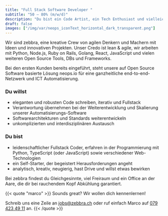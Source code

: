 ```yaml
---
title: "Full Stack Software Developer "
subtitle: "50 – 80% (m/w/d)"
description: "Du bist ein Code Artist, ein Tech Enthusiast und vielleicht sogar Entrepreneur mit einer make-things-happen Haltung. Du suchst Entfaltungsfreiraum, willst deine Ideen einbringen und smarte Kundenlösungen zum Fliegen bringen?"
draft: false
images: ["/img/var/neops_iconText_horizontal_dark_transparent.png"]
---
```


Wir sind zebbra, eine kreative Crew von agilen Denkern und Machern mit Ideen und innovativen Projekten. Unser Credo ist lean & agile, wir arbeiten mit Python, Node.js, Ruby on Rails, Golang, React, JavaScript und vielen weiteren Open Source Tools, DBs und Frameworks.

<!--more-->

Bei den ersten Kunden bereits eingeführt, steht unsere auf Open Source Software basierte Lösung neops.io für eine ganzheitliche end-to-end-Netzwerk und ICT Automatisierung.


### Du willst

* eleganten und robusten Code schreiben, iterativ und Fullstack
* Verantwortung übernehmen bei der Weiterentwicklung und Skalierung unserer Automatisierungs-Software
* Softwarearchitekturen und Standards weiterentwickeln
* unkomplizierten und interdisziplinären Austausch


### Du bist

*	leidenschaftlicher Fullstack Coder, erfahren in der Programmierung mit Python, TypeScript (oder JavaScript) sowie verschiedener Web-Technologien
*	ein Self-Starter, der begeistert Herausforderungen angeht
*	analytisch, kreativ, neugierig, hast Drive und willst etwas bewirken


Bei zebbra findest du Gleichgesinnte, viel Freiraum und ein Office an der Aare, die dir bei rauchendem Kopf Abkühlung garantiert.

{{< quote "marco" >}}
  Sounds great? Wir wollen dich kennenlernen!

  Schreib uns eine Zeile an <a href="mailto:jobs@zebbra.ch">jobs@zebbra.ch</a> oder ruf einfach Marco auf [079 423 49 11](tel:+41794234911) an.
{{< /quote >}}
